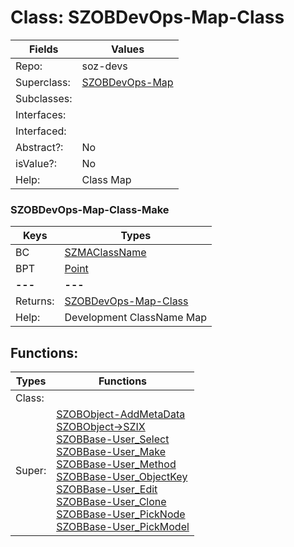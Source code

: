 
# Class:	SZOBDevOps-Map-Class

| Fields | Values |
| --------- | --------- |
| Repo: | soz-devs |
| Superclass: | [SZOBDevOps-Map](SZOBDevOps-Map.html) |
| Subclasses: |  |
| Interfaces: |  |
| Interfaced: |  |
| Abstract?: | No |
| isValue?: | No |
| Help: | Class Map |

### SZOBDevOps-Map-Class-Make

| Keys | Types |
| --------- | --------- |
| BC | [SZMAClassName](SZMAClassName.html) |
| BPT | [Point](Point.html) |
| **---** | **---** |
| Returns: | [SZOBDevOps-Map-Class](SZOBDevOps-Map-Class.html) |
| Help: | Development ClassName Map |


## Functions:

| Types | Functions |
| --------- | --------- |
| Class: |  |
| Super: | [SZOBObject-AddMetaData](SZOBObject.html) <br> [SZOBObject->SZIX](SZOBObject.html) <br> [SZOBBase-User_Select](SZOBBase.html) <br> [SZOBBase-User_Make](SZOBBase.html) <br> [SZOBBase-User_Method](SZOBBase.html) <br> [SZOBBase-User_ObjectKey](SZOBBase.html) <br> [SZOBBase-User_Edit](SZOBBase.html) <br> [SZOBBase-User_Clone](SZOBBase.html) <br> [SZOBBase-User_PickNode](SZOBBase.html) <br> [SZOBBase-User_PickModel](SZOBBase.html) |


